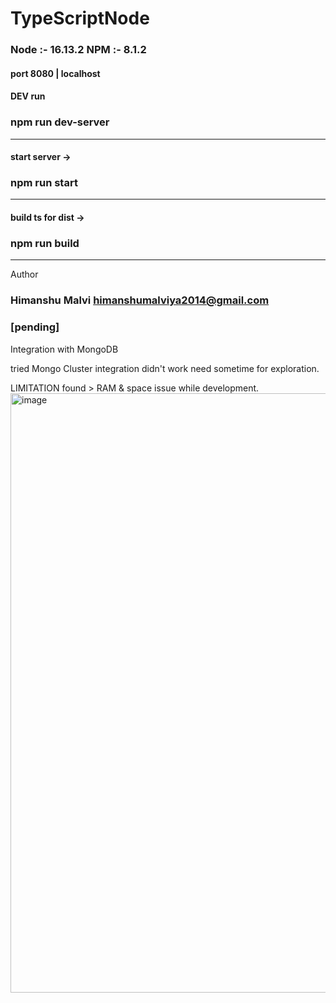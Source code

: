 # TypeScriptNode

### Node :- 16.13.2 NPM :- 8.1.2

#### port 8080  | localhost

#### DEV run 
### npm run dev-server
------------------
#### start server -> 
### npm run start
------------------
#### build ts for dist -> 
### npm run build
------------------

Author 
### Himanshu Malvi <himanshumalviya2014@gmail.com>


### [pending]

Integration with MongoDB 

tried Mongo Cluster integration didn't work
need sometime for exploration. 

LIMITATION found > RAM & space issue while development.
<img width="959" alt="image" src="https://user-images.githubusercontent.com/45842963/150692319-eb3e74d3-55d0-4906-bc45-2ebbabd51b0a.png">
